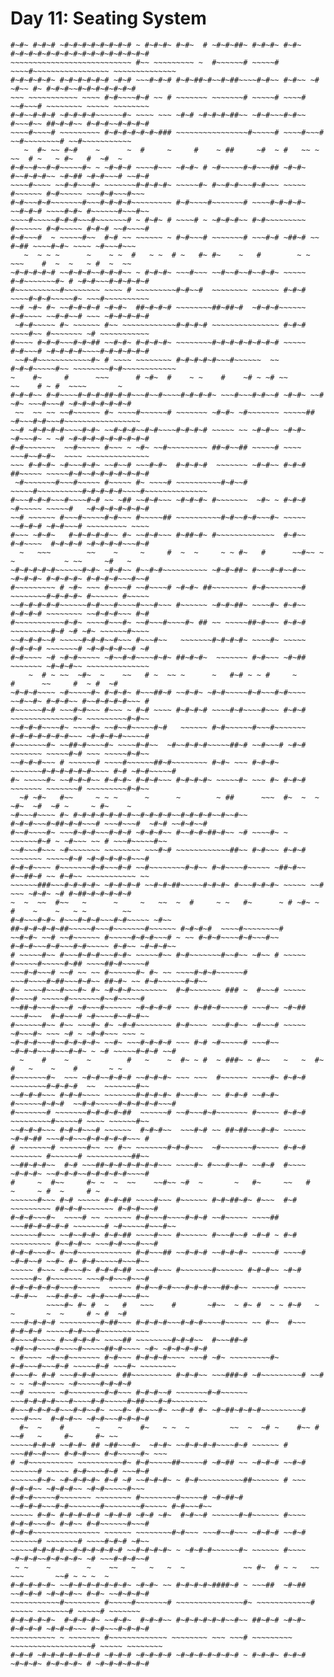 # Day 11: Seating System

```
#~#~ #~#~# ~#~#~#~#~#~#~#~# ~ #~#~#~ #~#~  # ~#~#~##~ #~#~#~ #~#~  #~#~#~#~#~#~#~#~#~#~#~#~#~#~#~#
~~~~~~~~~~~~~~~~~~~~~~~~~~~ #~~ ~~~~~~~~~ ~  #~~~~~~# ~~~~~# ~~~~#~~~~~~~~~~~~~~~~~ ~~~~~~~~~~~~~~
#~#~#~#~#~ #~#~#~#~#~# ~#~# ~~~#~#~# #~#~##~#~~#~##~~~~#~#~~ #~#~~ ~# ~#~~ #~ #~#~#~~#~#~#~#~#~#~#
~~~ ~~~~~~~~~~~ ~~~~ #~#~~~~#~# ~~ # ~~~~~~~ ~~~~~~~# ~~~~~# ~~~~# ~~#~~~# ~~~~~~~~ ~~~~~ ~~~~~~~~
#~#~~#~#~# ~#~#~#~#~~~~~~#~ ~~~~ ~~~ ~#~# ~#~#~#~##~~ ~#~#~~~#~#~~ #~~~#~~ ##~#~#~~ #~#~#~~#~#~#~#
~~~~#~~~~# ~~~~~~~~~ #~#~#~#~#~#~### ~~~~~~~~~~~~~~~~#~~~~~# ~~~~#~~~# ~~#~~~~~~~~# ~~#~~~~~~~~~~~
   ~  #~ ~~ #~#    ~      ~  #     ~     #    ~ ##     ~#  ~ #   ~~ ~   ~~  # ~   ~ #~   #  ~#  ~ 
#~#~~#~~#~#~~~~~#~ ~ ~#~#~# ~~~~#~~~ ~#~#~ # ~#~~~~~#~#~~~## ~#~#~ #~~#~#~#~~ ~#~## ~#~#~~~# ~~#~#
~~~~#~~~~ ~~#~#~~~#~ ~~~~~~~#~#~#~#~ ~~~~~#~ #~~#~#~~~#~#~~~ ~~~~~ #~~~~~~ #~#~~~~~ ~~~#~#~~~#~~~ 
#~#~~~#~#~~~~~~~#~~~#~#~#~#~~~~~~~~~ #~#~~~~#~~~~~~~# ~~~~#~#~#~#~ ~~#~#~# ~~~~#~#~ #~~~~~~#~~~#~~
~~~~#~~~~~#~#~#~~~#~~~~~~~# ~ #~#~ # ~~~~# ~ ~#~#~#~~ #~#~~~~~~~~~ #~~~~~~ #~#~~~~~ #~#~# ~~#~~~~#
#~#~~~#  ~ ~~~~~#~~  #~# ~~ ~~~~~~ ~ #~#~~~# ~~~~~~~# ~~~#~# ~##~# ~~ #~## ~~~~#~#~ ~~~~ ~#~~~#~~~
   ~  ~ ~ ~      ~    ~ ~  #   ~ ~  # ~   #~ #~    ~   #        ~ ~ ~~~    #  ~  ~   ~ #  ~  ~~   
~#~#~#~#~# ~~#~#~#~~#~#~#~~ ~ #~#~#~ ~~~#~~~ ~~#~~#~~#~~#~#~ ~~~~~ #~#~~~~~~~#~ # ~#~#~~~#~#~#~#~#
#~~~~~~~~~~#~~~~~~~~ ~~~~ # ~~~~~~~~~#~#~~#  ~~~~~~~~ ~~~~~~ #~#~# ~~~~#~#~#~~~~~#~ ~~~#~~~~~~~~~~
~~# ~#~ #~ ~~#~#~#~# ~#~#~  ##~#~#~# ~~~~~~~~##~##~#  ~#~#~#~~~~~~ #~#~~~~ ~~#~#~~# ~~~ ~#~#~#~#~#
 ~#~#~~~~~ #~ ~~~~~~ #~~ ~~~~~~~~~~~~#~#~#~# ~~~~~~~~~~~~~~~ #~#~# ~~~~#~~ #~~~~~~~ ~# ~~~~~~~~~~~
#~~~~ #~#~#~~~#~#~## ~~#~#~ #~#~#~#~ ~~~~~~~~#~#~#~#~#~#~#~# ~~~~~ #~#~~~# ~#~#~#~#~~~~#~#~#~#~#~#
 ~~#~#~~~~~~~~~~~~#~ # ~~~~ ~~~~~~~~ #~#~#~#~#~~~#~~~~~~  ~~ #~#~#~~~~~#~~ ~~~~~~~~#~#~~~~~~~~~~~~
~    #~     #      ~~~      # ~#~  #    ~ ~    #    ~# ~ ~# ~~        ~~    # ~ #  ~~~~       ~   
#~#~#~~ #~#~~~~#~#~#~##~#~#~~~#~~#~~~~#~#~#~#~ ~~~#~~~#~#~~# ~#~#~ ~~# ~#~ ~~~#~~~# ~#~#~#~#~#~#~#
 ~~  ~~ ~~ ~~#~~~~~~ #~ ~~~~#~~~~~~# ~~~~~~~ ~#~#~ ~#~~~~~~~ ~~~~~## ~#~~~#~#~~~#~~~~~~~~~~~~~~~~~
~~# ~#~#~#~#~~~~#~#~ ~~#~#~#~~#~#~~~~#~#~#~# ~~~~~ ~~ ~#~#~~ ~#~#~ ~#~~~#~ ~ ~# ~#~#~#~#~#~#~#~#~#
#~#~~~~~~~  ~~#~~~~~ #~~~ ~ ~#~ ~~#~~~~~~~~~ ##~#~~## ~~~~~# ~~~~  ~~~#~~#~#~  ~~~~ ~~~~~~~~~~~~~~
~~~ #~#~#~ ~#~~~#~#~ ~~#~~# ~~~#~#~  #~#~#~#  ~~~~~~~ ~#~#~~ #~#~# ##~~~~~ ~~~~~#~#~~#~#~#~#~#~#~#
 ~#~~~~~~~#~~~#~~~~~ #~~~~~ #~ ~~~~# ~~~~~~~~~~#~#~~# ~~~~~#~~~~~~~~~~#~#~#~#~#~~~~#~~~~~~~~~~~~~~
#~~~#~#~#~~~#~~~~#~# ~~ ~## ~~#~#~~~ ~#~#~#~ #~~~~~~~  ~#~ ~ #~#~# ~#~~~~~ ~~~~~#   ~#~#~#~#~#~#~#
~~# ~~~~~~ #~~~#~~~~~#~#~~~ #~~~~~## ~~~~~~~~~~#~#~~#~#~~~#~ ~~~~~ ~~#~#~# ~#~#~~~# ~~~~~~~~~ ~~~~
#~~~ ~#~#~   #~#~#~#~#~~ #~ ~~#~#~~~ #~##~#~ #~~~~~~~~~~~~~  #~#~~ #~#~~~~  #~#~#~# ~#~#~#~#~~~#~#
  ~   ~~~        ~~    ~     ~     #  ~  ~     ~ ~ #~   #      ~~#~~ ~ ~           ~ ~~     ~#   ~
~#~#~#~#~#~~~~~~#~#~ ~#~#~~ #~~#~#~~~~~~~~~~ ~#~#~##~ #~~~#~#~~#~~ ~#~#~#~ #~#~#~#~ #~#~#~#~~~#~~#
#~~~~~~~~~ # ~#~ ~~~ #~~~~# ~~#~~~~# ~#~#~ ##~~~~~~~~ #~#~~~~~~~~# ~~~~~~~~#~#~#~#~ #~~~~~~ #~~~~~
~~#~#~#~#~#~~~~~~#~#~~~#~~~~#~~~#~~~ #~~~~~~ ~#~#~##~ ~~~~#~ #~#~~ #~#~#~# ~~~~~~~~ ~~#~#~#~~~ #~#
#~~~~~~~~~~~#~#~ ~~~~#~~~#~ ~~#~~~#~~~~#~ ## ~~ ~~~~~##~#~~~ #~#~# ~~~~~~~~~#~# ~# ~#~ ~~~~~~#~~~~
~~#~#~#~~# ~~~~~#~#~#~~#~~~ #~~~#~~   ~~~~~~~#~#~#~#~ ~~~~#~ ~~~~~ #~#~#~# ~~~~~~~# ~#~#~#~#~~# ~#
#~#~~~~ ~# ~#~#~~~~~ ~#~~#~#~~~~#~#~ ##~#~#~  ~~~~~~~ #~#~~~ ~#~## ~~~~~~~ ~#~#~#~~ ~~~~~~~~~~~~~~
    ~  # ~ ~~  ~#~  ~    ~~   # ~  ~~ ~      ~   #~# ~ ~ #     ~       #      ~~     #  ~ #  ~#   
~#~#~#~~~~ ~#~~~~~#~ #~#~#~ #~~~##~# ~~#~#~ ~#~#~~~~~#~#~~~#~#~~~~ ~~#~~#~ #~#~#~~ #~~#~#~#~#~~~ #
#~~~~~~#~# ~~~#~#~~~ #~~~ ~ #~# ~~~~ #~#~#~# ~~~~#~#~~~~#~~~ #~#~# ~~~~~~~~~~~~~~#~ ~~~~~~~~~#~#~~
~~#~#~#~~~~#~ ~~~~#~ ~~#~~#~~~~~#~#   ~~~~~~ #~#~~~~~~#~~~#~~~~~~~ #~#~#~#~#~#~#~~~ ~#~#~#~#~~~~~#
#~~~~~~~#~ ~~##~#~~~~#~ ~~~~#~#~~  ~#~~#~#~#~~~~~##~# ~~#~~~# ~#~# ~~~~~~~ ~~~~~#~# ~~~ ~~~~~#~#~~
~~#~#~#~~~ # ~~~~~~# ~~~~#~~~~~~##~#~~~~~~~~ #~#~ ~~~ #~#~#~ ~~~~~~~#~#~#~#~#~#~~~~ #~# ~#~#~~~~~#
#~ ~~~~~#~ ~~#~#~#~~ #~#~#~ #~#~#~~~ #~#~#~#~ ~~~~~#~ ~~~ #~ #~#~# ~~~~~~~ ~~~~~~~# ~~~~~~~~~#~#~~
  ~# ~#~   #~~     ~ ~ ~      ~      ~        ~ ##      ~~~  #~  ~  ~ ~#~  ~#  ~# ~     ~ #~    ~ 
~#~~~#~~~~ #~ #~#~#~#~#~#~#~~#~#~#~#~~#~#~#~#~~#~~#~~ #~#~#~~~#~##~#~#~~~# ~~~#~~~#  ~#~# ~~#~#~~#
#~~#~~~~#~ ~~~#~#~#~~~#~#~# ~#~#~#~~ #~~#~#~##~#~~ ~# ~~~~#~ ~ ~~~~~~#~# ~ ~#~~~ ~~ # ~~~#~~~~~#~~
~~#~~~#~~~ ~#~~~~~~~ ~~~~~~~~ ~~~#~# ~~~~~~~~~~~~##~~ #~#~~~ #~#~# ~~~~~~~ ~~~~~#~# ~#~#~#~#~#~~~#
#~#~#~~~~ #~~~~~~~#~#~~~#~# ~~#~~~~~~~~#~#~~ #~#~~~~#~~~~~ ~##~#~~ #~~##~# ~~ #~#~~ ~~~~~~~~~~~ ~~
~~~~~~###~~~#~#~#~#~ ~#~#~#~# ~~#~#~##~~~~~#~#~#~ #~~~#~#~#~ ~~~~~ ~~# ~~~ ~#~#~ ~# #~##~#~#~#~#~#
~  ~  ~~  #~~   ~      ~     ~   ~~  ~  #     ~ ~   #~      ~ # ~#~ ~  #    ~    ~   ~ ~        ~~
#~#~~~#~#~ #~~~#~#~#~~~#~#~~~~~ ~#~~ ##~#~#~#~#~##~~~~~#~~~#~~~~~~~#~~~~~~ #~#~#~#  ~~~~#~~~~~~~~#
~~#~#~ ~~# ~~#~~~~~~ #~~~~~#~#~#~~~# ~ ~~ #~#~#~~~~#~#~~~#~~ #~#~#~~~#~#~~~#~#~~~~~ #~#~~ ~#~#~#~~
# ~~~~~#~~ #~~~#~#~#~~~#~#~ ~~~~~#~~ #~#~~~~~~~#~~#~~ ~#~~ # ~~~~~ #~~~~~#~~~~~#~## ~~~~##~#~~~~~#
~~~#~#~~~# ~~# ~~ ~~ #~~~~~~#~ #~ ~~ ~~~~#~#~#~~~~~~# ~~~#~~~~#~##~~~#~#~~ ##~#~ ~~ #~#~~~~~~#~#~~
#~ ~~~~#~~~#~~~#~ #~ ~#~#~#~~~~~~~~  #~#~~~~~~~ ### ~  #~~~# ~~~~~  #~~~~# ~~~~~#~~~~~~~#~~#~~~~~#
~~##~#~~~#~~~# ~#~~~#~~~~~~ ~#~#~#~# ~~~ #~##~#~~~~~# ~~~#~~ ~#~## ~~~#~~~  #~#~~~# ~#~~~~#~~#~#~~
#~~~~~~#~~ #~~ ~~~#~ #~ ~#~#~~~~~~~~ #~#~~~~ ~~~#~#~~ ~#~~~# ~~~~~ ~#~~~#~ ~~~ ~# ~ ~#~#~~~ ~~~ ~ 
~#~#~#~~~#~~#~#~#~#~ ~~#~ ~~~#~#~#~# ~~~ #~# ~#~~~~~# ~~~#~~ ~#~#~#~~~#~~~#~#~ ~ ~# ~~~~~#~#~# ~~#
  ~    #    ~    ~        #   ~    ~  #~ ~ #  ~ ###~ ~ #~~   ~   ~  #~  #   ~    ~    #       ~ ~ 
#~~~~~~~#~  ~~~ ~#~#~~#~#~# ~~#~#~#~ ~~~ ~~~  #~~~~~~ ~~~~#~ #~#~# ~~~~~~~~#~#~#~#  ~~  ~~~~~~~#~~
~~#~#~#~~~ #~#~#~~~~ ~~~~~~~#~#~#~#~ #~~~#~~ ~~ #~#~# ~~#~#~ #~~~~~~#~#~#  ~~#~#~~~~~#~#~#~#~#~~~#
#~~~~~~~# ~~~~~~~#~#~#~#~##  ~~~~~~# ~~#~~~#~#~~~~~~~ #~~~~~ #~#~# ~~~~~~~~~#~~~~~# ~~~~ ~~~~~~#~~
~~#~#~#~~~ #~#~#~~~# ~~~~~~  #~#~#~~  ~~~#~# ~~ ##~##~~~#~#~ ~~~~~ ~#~#~## ~~~#~#~~~#~#~#~#~#~~~ #
# ~~~~~~~# ~~~~~~#~~ ~~ #~~ ~~~~~~~#~#~#~~~  ~#~~~~~~~#~~~~~ #~#~# ~~~~~~~ #~~~~~~# ~~~~~~~~~~##~~
~~##~#~#~~  #~# ~~~##~#~#~#~#~#~#~~~ ~~~~#~ #~~~#~~#~ ~~#~#  #~~~~ ~#~#~#~ ~~#~#~#~~#~#~#~#~#~~~~#
#     ~  #~~     #~ ~  ~  ~~    ~~#~~ ~#  ~       ~   #~     ~~   #           ~     ~ #  ~     # ~
~~~~~~#~~~ #~# ~~~~~ #~#~## ~~~~#~~~ #~~~~~~ #~#~##~#~ #~~~  #~# ~~~~~~~~~ ##~#~#~~~~~~~ #~#~#~~~#
#~#~#~~~#~  ~~~~# ~~ ~~~~~~ #~#~~~#~~~~#~#~# ~~#~~~~~ ~~~~## ~~~##~#~#~#~# ~~~~~~~# ~#~~~~~#~~~#~~
~~~~~~#~~~ ~~#~~#~#~ #~#~## ~~~~#~~~ #~~~~~~ #~~~#~~# ~#~# ~ #~# ~~~~~~~~~ #~~#~#~~ ~~~#~#~~~#~~~#
#~#~#~~~#~ #~~#~~~~~~~~~~~~ #~#~~~## ~~#~#~# ~~#~#~#~ ~~~~~# ~~~~# ~#~#~~# ~~#~ #~ #~#~~~~~#~~~#~~
~~~~~ #~~~ ~#~~~#~ #~#~#~## ~~~~#~~~ #~~~~~~~#~~~~~~ #~#~#~~ ~#~#  ~~~~~#~ #~~~~~~~ ~~~#~#~~~#~~~#
#~#~#~#~#~#~~~#~~~~~  ~~~~~ #~#~~#~#~~~#~#~#~~~##~#~~ ~~~~~# ~~~~~ ~#~#~~  ~~#~#~#~ ~#~#~~~#~~~#~~
        ~~~~#~ #~ #  ~   #   ~~~    #       ~#~~  ~ #~ #  ~ ~ #~#   ~   ~       ~  ~     # ~ #  ~#
~~~#~#~#~# ~~~~~~~~~#~##~~~ #~#~#~#~~~#~#~#~~~~#~~~~~ ~~ #~~  #~~~ #~#~#~# ~~~~~#~#~~~#~~~~~~~~~~~
#~~~~#~~~~ #~~#~#~#~ ~~~~## ~~~~~~~~#~#~#~~  #~~~##~# ~##~~#~~~~#~~~~#~~~~~##~#~~~~ ~#~ ~#~#~#~#~#
~ #~~~~ ~#~~#~~~~~~~ #~#~~~ #~#~#~#~~~~ ~~~# ~#~ ~~~~~~~~~#~ #~#~~~#~~~#~# ~~~~~#~# ~~~#~ ~~~~~~~~
#~~~#~ #~# ~~~#~#~#~~~~~ ##~~~~~~~~~ #~#~#~~ ~~~###~# ~#~~~~~~~~~# ~~# ~ ~ ~#~#~~~~ ~#~~~~~#~#~#~#
~~# ~~~~~~ ~#~~~~~~~~#~#~~~ #~#~#~~# ~~~~~~~#~#~~~~~~ ~~~#~#~#~#~~~#~~~~#~#~~~~~#~##~~~#~#~~~~~~~~
#~~~#~#~#~#~~~#~#~~#~ ~~~#~ #~~~~#~ ~~#~# #~ ~#~##~#~#~#~~~~~~~~~# ~~~#~~~  #~#~#~~ ~#~#~~~#~#~#~#
  #~  ~    #       ~    ~    #~   ~ ~  ~         ~~  ~  ~# ~    #~~ # ~~#   ~     #~     #~ ~~    
~~~~~#~#~# ~~#~#~ ## ~##~~~#~  ~#~#~ ~~#~#~#~#~~~~#~# ~~~~~~ # ~~~##~~#~~~ #~#~#~~~ #~#~~~~~#~ ~~~
# ~#~~~~~~~~~~ ~~~~~~~~~~#~ #~#~~~~~##~~~~~# ~#~## ~~ ~#~#~# ~~#~# ~~~~~~# ~~~~~ #~#~~~~#~# ~~~#~#
~~~~~~#~#~ ~#~#~#~#~ #~# ~# ~~#~#~#~ ~ #~#~~~~~~~~~~##~~~~~~ # ~~~ #~#~#~~ ~#~#~#~~ ~#~#~~~~~#~~~ 
#~#~#~~~~~#~~~~~~~ ~~~~~~~~ #~~~~~~~~#~~~~~# ~#~##~# ~~#~#~#~~~#~#~~~~~~~#~~~~~~~~#~~~~~ #~#~~~#~~
~~~~~ #~#~ #~#~#~#~# ~#~#~# ~#~# ~#~  #~#~~# ~~~~~~#~#~~~~~~ #~~~~ #~#~#~~~#~ #~#~~ #~#~~~~~~#~~~#
#~#~#~~~~~~~~~~~~~~~ ~~~~~~ ~~~~~~~~#~#~~~ ~~~#~~#~~~ ~#~#~# ~~#~# ~~~~~~# ~~~~~~~# ~~~~#~#~# ~#~~
~~~~~#~#~#~#~~#~#~#~#~#~# ~~#~#~#~#~ ~ ~#~#~#~~~~~~#~ ~~~~~~ #~~~~ ~#~#~#~~#~#~#~#~ ~# ~~~#~#~#~~#
 ~ ~    ~        ~    ~~   ~   ~   ~  ~             ~~ #~  # ~ ~   ~~       ~~~       ~~# ~ ~ ~  ~
#~#~#~#~#~ ~~#~#~#~#~#~#~#~ ~#~#~ ~~ #~#~#~#~####~# ~ ~~~##  ~#~## ~~#~#~# ~#~#~#~~ #~#~ ~~#~#~#~#
~~~~~~~~~~~#~~~~~~~~ #~~~~~#~~~~~~~# ~~~~~~~~~~~~~~~#~ ~~~~~~~~~~~~# ~~~~~ ~~~~~~~# ~~~~~# ~~~~~~~
#~#~#~#~#~  #~#~#~#~ ~~#~#~  #~#~#~~ #~#~#~#~#~#~~#~~ ##~#~# ~#~#~ #~#~#~# ~#~#~#~~~ #~#~~~#~#~#~#
~~~~~~~~~~ ~ ~~~~~~~ #~~~~~~~~~~~~~ ~~~~~~~~ ~~~ ~~~# ~~~~~~~~~ ~~~~~~~~~~~~~~~~~~# ~~~~~ ~~~~~~~~
#~#~# ~#~#~#~#~#~#~# ~#~#~# ~#~#~#~# ~#~#~#~#~#~#~# ~ #~#~#~ #~#~# ~#~#~#~ #~#~#~#~ # ~#~#~#~#~#~#
```